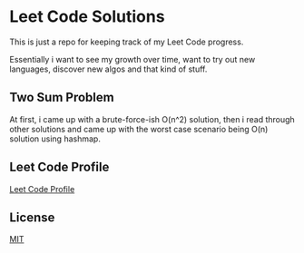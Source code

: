 # Leet Code Solutions

This is just a repo for keeping track of my Leet Code progress.

Essentially i want to see my growth over time, want to try out new languages, discover new algos and that kind of stuff.

## Two Sum Problem

At first, i came up with a brute-force-ish O(n^2) solution, then i read through other solutions and came up with the worst case scenario being O(n) solution using hashmap.

## Leet Code Profile

[Leet Code Profile](https://leetcode.com/profile/account/aquarell)

## License

[MIT](https://choosealicense.com/licenses/mit/)

